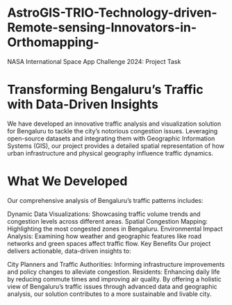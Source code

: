 # AstroGIS-TRIO-Technology-driven-Remote-sensing-Innovators-in-Orthomapping-
NASA International Space App Challenge 2024: Project Task
# Transforming Bengaluru’s Traffic with Data-Driven Insights

We have developed an innovative traffic analysis and visualization solution for Bengaluru to tackle the city’s notorious congestion issues. Leveraging open-source datasets and integrating them with Geographic Information Systems (GIS), our project provides a detailed spatial representation of how urban infrastructure and physical geography influence traffic dynamics.

# What We Developed
Our comprehensive analysis of Bengaluru’s traffic patterns includes:

Dynamic Data Visualizations: Showcasing traffic volume trends and congestion levels across different areas.
Spatial Congestion Mapping: Highlighting the most congested zones in Bengaluru.
Environmental Impact Analysis: Examining how weather and geographic features like road networks and green spaces affect traffic flow.
Key Benefits
Our project delivers actionable, data-driven insights to:

City Planners and Traffic Authorities: Informing infrastructure improvements and policy changes to alleviate congestion.
Residents: Enhancing daily life by reducing commute times and improving air quality.
By offering a holistic view of Bengaluru’s traffic issues through advanced data and geographic analysis, our solution contributes to a more sustainable and livable city.
